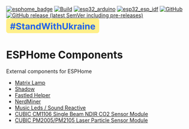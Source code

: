 [![esphome_badge](https://img.shields.io/static/v1?label=ESPHome&message=Components&color=blue&logo=esphome)](https://esphome.io/)
[![Build](https://github.com/andrewjswan/esphome-components/actions/workflows/build.yaml/badge.svg)](https://github.com/andrewjswan/esphome-components/actions/workflows/build.yaml)
[![esp32_arduino](https://img.shields.io/badge/ESP32-Arduino-darkcyan.svg)](https://esphome.io/)
[![esp32_esp_idf](https://img.shields.io/badge/ESP--IDF-blue.svg)](https://esphome.io/)
[![GitHub](https://img.shields.io/github/license/andrewjswan/esphome-components?color=blue)](https://github.com/andrewjswan/esphome-components/blob/master/LICENSE)
[![GitHub release (latest SemVer including pre-releases)](https://img.shields.io/github/v/release/andrewjswan/esphome-components?include_prereleases)](https://github.com/andrewjswan/esphome-components/releases)
[![StandWithUkraine](https://raw.githubusercontent.com/vshymanskyy/StandWithUkraine/main/badges/StandWithUkraine.svg)](https://github.com/vshymanskyy/StandWithUkraine/blob/main/docs/README.md)

# ESPHome Components
External components for ESPHome

- [Matrix Lamp](https://andrewjswan.github.io/esphome-components/matrix-lamp/)
- [Shadow](https://andrewjswan.github.io/esphome-components/shadow/)
- [Fastled Helper](https://andrewjswan.github.io/esphome-components/fastled-helper/)
- [NerdMiner](https://andrewjswan.github.io/esphome-components/nerdminer/)
- [Music Leds / Sound Reactive](https://andrewjswan.github.io/esphome-components/music-leds/)
- [CUBIC CM1106 Single Beam NDIR CO2 Sensor Module](https://esphome.io/components/sensor/cm1106.html)
- [CUBIC PM2005/PM2105 Laser Particle Sensor Module](https://esphome.io/components/sensor/pm2005.html)

